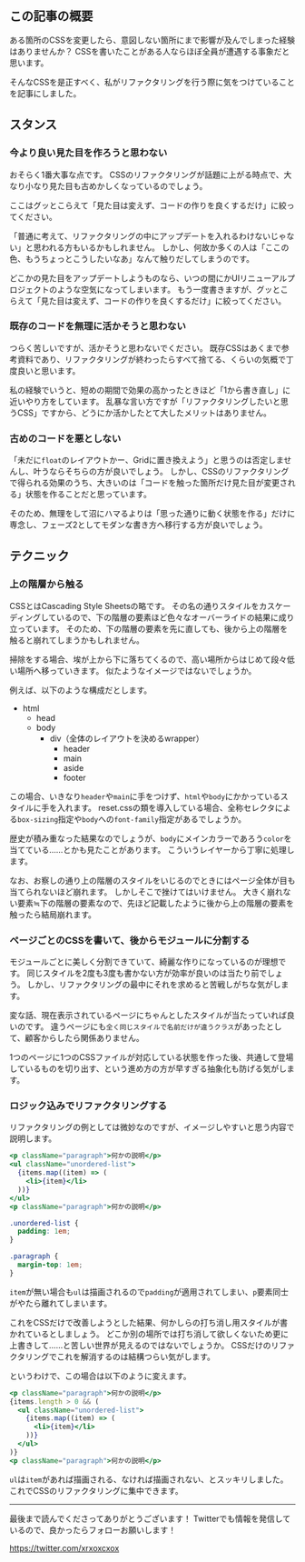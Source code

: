 <!--
title:   CSSのリファクタリングにあたって考えること
tags:    CSS,リファクタリング,QiitaEngineerFesta_設計
-->
## この記事の概要

ある箇所のCSSを変更したら、意図しない箇所にまで影響が及んでしまった経験はありませんか？
CSSを書いたことがある人ならほぼ全員が遭遇する事象だと思います。

そんなCSSを是正すべく、私がリファクタリングを行う際に気をつけていることを記事にしました。

## スタンス

### 今より良い見た目を作ろうと思わない

おそらく1番大事な点です。
CSSのリファクタリングが話題に上がる時点で、大なり小なり見た目も古めかしくなっているのでしょう。

ここはグッとこらえて「見た目は変えず、コードの作りを良くするだけ」に絞ってください。

「普通に考えて、リファクタリングの中にアップデートを入れるわけないじゃない」と思われる方もいるかもしれません。
しかし、何故か多くの人は「ここの色、もうちょっとこうしたいなあ」なんて触りだしてしまうのです。

どこかの見た目をアップデートしようものなら、いつの間にかUIリニューアルプロジェクトのような空気になってしまいます。
もう一度書きますが、グッとこらえて「見た目は変えず、コードの作りを良くするだけ」に絞ってください。

### 既存のコードを無理に活かそうと思わない

つらく苦しいですが、活かそうと思わないでください。
既存CSSはあくまで参考資料であり、リファクタリングが終わったらすべて捨てる、くらいの気概で丁度良いと思います。

私の経験でいうと、短めの期間で効果の高かったときほど「1から書き直し」に近いやり方をしています。
乱暴な言い方ですが「リファクタリングしたいと思うCSS」ですから、どうにか活かしたとて大したメリットはありません。

### 古めのコードを悪としない

「未だに`float`のレイアウトかー、Gridに置き換えよう」と思うのは否定しませんし、叶うならそちらの方が良いでしょう。
しかし、CSSのリファクタリングで得られる効果のうち、大きいのは「コードを触った箇所だけ見た目が変更される」状態を作ることだと思っています。

そのため、無理をして沼にハマるよりは「思った通りに動く状態を作る」だけに専念し、フェーズ2としてモダンな書き方へ移行する方が良いでしょう。

## テクニック

### 上の階層から触る

CSSとはCascading Style Sheetsの略です。
その名の通りスタイルをカスケーディングしているので、下の階層の要素ほど色々なオーバーライドの結果に成り立っています。
そのため、下の階層の要素を先に直しても、後から上の階層を触ると崩れてしまうかもしれません。

掃除をする場合、埃が上から下に落ちてくるので、高い場所からはじめて段々低い場所へ移っていきます。
似たようなイメージではないでしょうか。

例えば、以下のような構成だとします。

- html
  - head
  - body
    - div（全体のレイアウトを決めるwrapper）
      - header
      - main
      - aside
      - footer

この場合、いきなり`header`や`main`に手をつけず、`html`や`body`にかかっているスタイルに手を入れます。
reset.cssの類を導入している場合、全称セレクタによる`box-sizing`指定や`body`への`font-family`指定があるでしょうか。

歴史が積み重なった結果なのでしょうが、`body`にメインカラーであろう`color`を当てている……とかも見たことがあります。
こういうレイヤーから丁寧に処理します。

なお、お察しの通り上の階層のスタイルをいじるのでときにはページ全体が目も当てられないほど崩れます。
しかしそこで挫けてはいけません。
大きく崩れない要素≒下の階層の要素なので、先ほど記載したように後から上の階層の要素を触ったら結局崩れます。

### ページごとのCSSを書いて、後からモジュールに分割する

モジュールごとに美しく分割できていて、綺麗な作りになっているのが理想です。
同じスタイルを2度も3度も書かない方が効率が良いのは当たり前でしょう。
しかし、リファクタリングの最中にそれを求めると苦戦しがちな気がします。

変な話、現在表示されているページにちゃんとしたスタイルが当たっていれば良いのです。
違うページにも`全く同じスタイルで名前だけが違うクラス`があったとして、顧客からしたら関係ありません。

1つのページに1つのCSSファイルが対応している状態を作った後、共通して登場しているものを切り出す、という進め方の方が早すぎる抽象化も防げる気がします。

### ロジック込みでリファクタリングする

リファクタリングの例としては微妙なのですが、イメージしやすいと思う内容で説明します。

```jsx
<p className="paragraph">何かの説明</p>
<ul className="unordered-list">
  {items.map((item) => (
    <li>{item}</li>
  ))}
</ul>
<p className="paragraph">何かの説明</p>
```

```css
.unordered-list {
  padding: 1em;
}

.paragraph {
  margin-top: 1em;
}
```

`item`が無い場合も`ul`は描画されるので`padding`が適用されてしまい、`p`要素同士がやたら離れてしまいます。

これをCSSだけで改善しようとした結果、何かしらの打ち消し用スタイルが書かれているとしましょう。
どこか別の場所では打ち消して欲しくないため更に上書きして……と苦しい世界が見えるのではないでしょうか。
CSSだけのリファクタリングでこれを解消するのは結構つらい気がします。

というわけで、この場合は以下のように変えます。

```jsx
<p className="paragraph">何かの説明</p>
{items.length > 0 && (
  <ul className="unordered-list">
    {items.map((item) => (
      <li>{item}</li>
    ))}
  </ul>
)}
<p className="paragraph">何かの説明</p>
```

`ul`は`item`があれば描画される、なければ描画されない、とスッキリしました。
これでCSSのリファクタリングに集中できます。

---

最後まで読んでくださってありがとうございます！
Twitterでも情報を発信しているので、良かったらフォローお願いします！

https://twitter.com/xrxoxcxox
